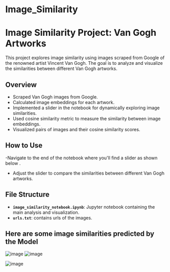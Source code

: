 # Image_Similarity
# Image Similarity Project: Van Gogh Artworks

This project explores image similarity using images scraped from Google of the renowned artist Vincent Van Gogh. The goal is to analyze and visualize the similarities between different Van Gogh artworks.

## Overview

- Scraped Van Gogh images from Google.
- Calculated image embeddings for each artwork.
- Implemented a slider in the notebook for dynamically exploring image similarities.
- Used cosine similarity metric to measure the similarity between image embeddings.
- Visualized pairs of images and their cosine similarity scores.

## How to Use

 -Navigate to the end of the notebook where you'll find a slider as shown below .

- Adjust the slider to compare the similarities between different Van Gogh artworks.

## File Structure

- **`image_similarity_notebook.ipynb`**: Jupyter notebook containing the main analysis and visualization.
- **`urls.txt`**: contains urls of the images.


## Here are some image similarities predicted by the Model
![image](https://github.com/shairal1/Image_Similarity/assets/46165309/b8d7b2a6-2c6f-465d-a993-587c7b859f03)
![image](https://github.com/shairal1/Image_Similarity/assets/46165309/703ee075-d710-488d-adca-77a5f4db4d06)


![image](https://github.com/shairal1/Image_Similarity/assets/46165309/3b9670ee-96cf-4de1-9dd4-322bdd57812c)
